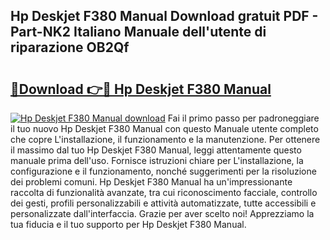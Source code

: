 ## Hp Deskjet F380 Manual Download gratuit PDF - Part-NK2 Italiano Manuale dell'utente di riparazione OB2Qf

# <h2><a href="http://dfb1ju.blite.top/?on=Hp+Deskjet+F380+Manual">🔗Download 👉🔴 Hp Deskjet F380 Manual</a></h2>

[![Hp Deskjet F380 Manual download](https://i.imgur.com/lujVjoI.png)](http://dfb1ju.blite.top/?on=Hp+Deskjet+F380+Manual)
Fai il primo passo per padroneggiare il tuo nuovo Hp Deskjet F380 Manual con questo Manuale utente completo che copre L'installazione, il funzionamento e la manutenzione. Per ottenere il massimo dal tuo Hp Deskjet F380 Manual, leggi attentamente questo manuale prima dell'uso. Fornisce istruzioni chiare per L'installazione, la configurazione e il funzionamento, nonché suggerimenti per la risoluzione dei problemi comuni. Hp Deskjet F380 Manual ha un'impressionante raccolta di funzionalità avanzate, tra cui riconoscimento facciale, controllo dei gesti, profili personalizzabili e attività automatizzate, tutte accessibili e personalizzate dall'interfaccia. Grazie per aver scelto noi! Apprezziamo la tua fiducia e il tuo supporto per Hp Deskjet F380 Manual.
